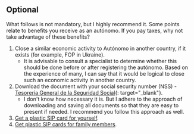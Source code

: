 ## Optional

What follows is not mandatory, but I highly recommend it. Some points relate to benefits you receive as an
autónomo. If you pay taxes, why not take advantage of these benefits?

1. Close a similar economic activity to Autónomo in another country, if it exists (for example, FOP in Ukraine).
    - It is advisable to consult a specialist to determine whether this should be done before or after registering the
      autónomo. Based on the experience of many, I can say that it would be logical to close such an economic activity
      in another country.
2. Download the document with your social security number (NSS) -
   [Tesorería General de la Seguridad Social](https://portal.seg-social.gob.es/wps/portal/importass/importass/bienvenida){:
   target="_blank"}.
    - I don't know how necessary it is. But I adhere to the approach of downloading and saving all
      documents so that they are easy to present if needed. I recommend you follow this approach as well.
2. [Get a plastic SIP card for yourself](#getting-a-plastic-sip-for-yourself).
3. [Get plastic SIP cards for family members](#getting-a-plastic-sip-for-family-members).

